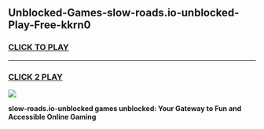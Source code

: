 
## Unblocked-Games-slow-roads.io-unblocked-Play-Free-kkrn0
<h3>
<a href="https://premium76.site?title=slow-roads.io-unblocked&ref=18A1">CLICK TO PLAY</a></h3>
<hr>

<h3>
<a href="https://premium76.site?title=slow-roads.io-unblocked&ref=18A1">CLICK 2 PLAY</a>
  
</h3>

<a href="https://premium76.site?title=slow-roads.io-unblocked&ref=18A1"><img src="https://clearcache.store/games.png"></a>


**slow-roads.io-unblocked games unblocked: Your Gateway to Fun and Accessible Online Gaming**
